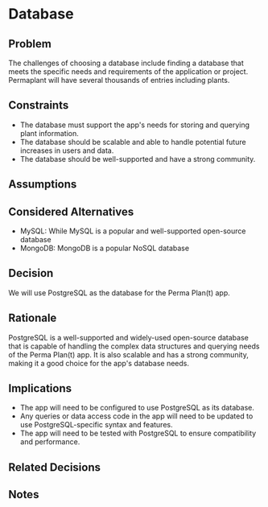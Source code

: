 # Database

## Problem

The challenges of choosing a database include finding a database that meets the specific needs and requirements of the application or project.
Permaplant will have several thousands of entries including plants.

## Constraints

- The database must support the app's needs for storing and querying plant information.
- The database should be scalable and able to handle potential future increases in users and data.
- The database should be well-supported and have a strong community.

## Assumptions

## Considered Alternatives

- MySQL: While MySQL is a popular and well-supported open-source database
- MongoDB: MongoDB is a popular NoSQL database

## Decision

We will use PostgreSQL as the database for the Perma Plan(t) app.

## Rationale

PostgreSQL is a well-supported and widely-used open-source database that is capable of handling the complex data structures and querying needs of the Perma Plan(t) app. It is also scalable and has a strong community, making it a good choice for the app's database needs.

## Implications

- The app will need to be configured to use PostgreSQL as its database.
- Any queries or data access code in the app will need to be updated to use PostgreSQL-specific syntax and features.
- The app will need to be tested with PostgreSQL to ensure compatibility and performance.

## Related Decisions

## Notes
